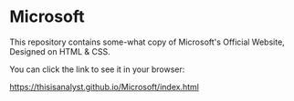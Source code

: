 # Microsoft

This repository contains some-what copy of Microsoft's  Official Website, Designed on HTML & CSS.

You can click the link to see it in your browser:

https://thisisanalyst.github.io/Microsoft/index.html
